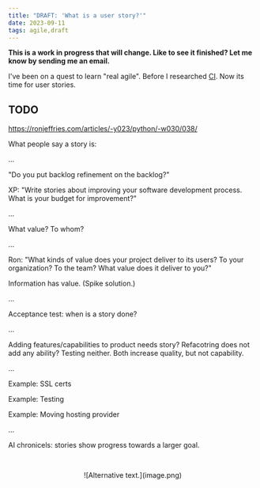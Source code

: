 ```yaml
---
title: "DRAFT: 'What is a user story?'"
date: 2023-09-11
tags: agile,draft
---
```


**This is a work in progress that will change. Like to see it finished? Let me know by sending me an email.**

I've been on a quest to learn "real agile". Before I researched
[CI](/writing/what-should-a-ci-server-do/index.html). Now its time for user
stories.

## TODO

https://ronjeffries.com/articles/-y023/python/-w030/038/

What people say a story is:

...

"Do you put backlog refinement on the backlog?"

XP: "Write stories about improving your software development process. What is
your budget for improvement?"

...

What value? To whom?

...

Ron: "What kinds of value does your project deliver to its users? To your
organization? To the team? What value does it deliver to you?"

Information has value. (Spike solution.)

...

Acceptance test: when is a story done?

...

Adding features/capabilities to product needs story? Refacotring does not add
any ability? Testing neither. Both increase quality, but not capability.

...

Example: SSL certs

Example: Testing

Example: Moving hosting provider

...

AI chronicels: stories show progress towards a larger goal.


<div class="rliterate-code"><div class="rliterate-code-body"><div class="highlight"><pre><span></span>
</pre></div>
</div></div>
<p>
<center>
![Alternative text.](image.png)
</center>
</p>
